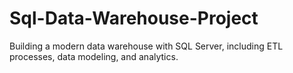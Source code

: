 # Sql-Data-Warehouse-Project
Building a modern data warehouse with SQL Server, including ETL processes, data modeling, and analytics.
